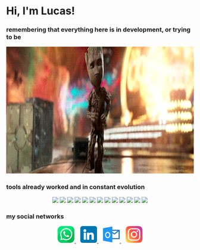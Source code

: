 <h1>Hi, I'm Lucas!</h1>
<h3>remembering that everything here is in development, or trying to be</h3>
<p align="center">
  <img width="6000" height="340" src="media/grootnovo.gif">
</p>
<h3>tools already worked and in constant evolution</h3>
<div align="center">
  <img href="" src="https://img.shields.io/badge/Visual_Studio_Code-0078D4?style=for-the-badge&logo=visual%20studio%20code&logoColor=white">
  <img href="" src="https://img.shields.io/badge/HTML5-E34F26?style=for-the-badge&logo=html5&logoColor=white">
  <img href="" src="https://img.shields.io/badge/CSS3-1572B6?style=for-the-badge&logo=css3&logoColor=white">
  <img href="" src="https://img.shields.io/badge/JavaScript-F7DF1E?style=for-the-badge&logo=javascript&logoColor=black">
  <img href="" src="https://img.shields.io/badge/PHP-777BB4?style=for-the-badge&logo=php&logoColor=white">
  <img href="" src="https://img.shields.io/badge/PostgreSQL-316192?style=for-the-badge&logo=postgresql&logoColor=white">
  <img href="" src="https://img.shields.io/badge/Figma-F24E1E?style=for-the-badge&logo=figma&logoColor=white">
  <img href="" src="https://img.shields.io/badge/Trello-0052CC?style=for-the-badge&logo=trello&logoColor=white">
  <img href="" src="https://img.shields.io/badge/Windows-0078D6?style=for-the-badge&logo=windows&logoColor=white">
  <img href="" src="https://shields.io/badge/react-black?logo=react&style=for-the-badge">
  <img href="" src="https://img.shields.io/badge/ReactNative-222222?style=for-the-badge&logo=React&logoColor=">
  <img href="" src="https://img.shields.io/badge/Angular-DD0031?style=for-the-badge&logo=angular&logoColor=white">
  <img href="" src="https://img.shields.io/badge/Azure_DevOps-0078D7?style=for-the-badge&logo=azure-devops&logoColor=white">
</div>
<h3>my social networks</h3>
<div align="center" display="flex">
  <a href="https://wa.me/5535997291721"  target="_blank">
  <img width="45" height="45" src="media/whatsapp.png">
  </a>
  &nbsp;&nbsp;
  <a href="https://www.linkedin.com/in/lucasopereira/" target="_blank">
  <img width="45" height="45" src="media/linkedin.png">
  </a>
  &nbsp;&nbsp;
  <a href="mailto:luquinhapereira10@hotmail.com" target="_blank">
  <img width="45" height="45" src="media/outlook.png">
  </a>
  &nbsp;&nbsp;
  <a href="https://www.instagram.com/lucasopereeira/" target="_blank" rel="noopener">
  <img width="45" height="45" src="media/instagram.png">
  </a>
</div>                      
